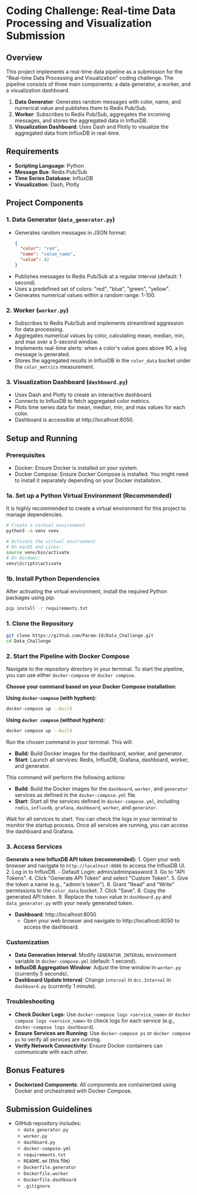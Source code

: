 # Coding Challenge: Real-time Data Processing and Visualization Submission

## Overview
This project implements a real-time data pipeline as a submission for the "Real-time Data Processing and Visualization" coding challenge. The pipeline consists of three main components: a data generator, a worker, and a visualization dashboard.

1. **Data Generator**:  Generates random messages with color, name, and numerical value and publishes them to Redis Pub/Sub.
2. **Worker**: Subscribes to Redis Pub/Sub, aggregates the incoming messages, and stores the aggregated data in InfluxDB.
3. **Visualization Dashboard**: Uses Dash and Plotly to visualize the aggregated data from InfluxDB in real-time.

## Requirements
- **Scripting Language**: Python
- **Message Bus**: Redis Pub/Sub
- **Time Series Database**: InfluxDB
- **Visualization**: Dash, Plotly

## Project Components

### 1. Data Generator (`data_generator.py`)
- Generates random messages in JSON format:
  ```json
  {
    "color": "red",
    "name": "value_name",
    "value": 42
  }
  ```
- Publishes messages to Redis Pub/Sub at a regular interval (default: 1 second).
- Uses a predefined set of colors: "red", "blue", "green", "yellow".
- Generates numerical values within a random range: 1-100.

### 2. Worker (`worker.py`)
- Subscribes to Redis Pub/Sub and implements streamlined aggression for data processing.
- Aggregates numerical values by color, calculating mean, median, min, and max over a 5-second window.
- Implements real-time alerts: when a color's value goes above 90, a log message is generated.
- Stores the aggregated results in InfluxDB in the `color_data` bucket under the `color_metrics` measurement.

### 3. Visualization Dashboard (`dashboard.py`)
- Uses Dash and Plotly to create an interactive dashboard.
- Connects to InfluxDB to fetch aggregated color metrics.
- Plots time series data for mean, median, min, and max values for each color.
- Dashboard is accessible at http://localhost:8050.

## Setup and Running

### Prerequisites
- Docker: Ensure Docker is installed on your system.
- Docker Compose: Ensure Docker Compose is installed. You might need to install it separately depending on your Docker installation.

### 1a. Set up a Python Virtual Environment (Recommended)
It is highly recommended to create a virtual environment for this project to manage dependencies.

```bash
# Create a virtual environment
python3 -m venv venv

# Activate the virtual environment
# On macOS and Linux:
source venv/bin/activate
# On Windows:
venv\Scripts\activate
```

### 1b. Install Python Dependencies
After activating the virtual environment, install the required Python packages using pip:

```bash
pip install -r requirements.txt
```

### 1. Clone the Repository
```bash
git clone https://github.com/Param-10/Data_Challenge.git
cd Data_Challenge
```


### 2. Start the Pipeline with Docker Compose
Navigate to the repository directory in your terminal. To start the pipeline, you can use either `docker-compose` or `docker compose`.

**Choose your command based on your Docker Compose installation:**

**Using `docker-compose` (with hyphen):**
```bash
docker-compose up --build
```

**Using `docker compose` (without hyphen):**
```bash
docker compose up --build
```

Run the chosen command in your terminal. This will:
- **Build**: Build Docker images for the dashboard, worker, and generator.
- **Start**: Launch all services: Redis, InfluxDB, Grafana, dashboard, worker, and generator.

This command will perform the following actions:

- **Build**: Build the Docker images for the `dashboard`, `worker`, and `generator` services as defined in the `docker-compose.yml` file.
- **Start**: Start all the services defined in `docker-compose.yml`, including `redis`, `influxdb`, `grafana`, `dashboard`, `worker`, and `generator`.

Wait for all services to start. You can check the logs in your terminal to monitor the startup process. Once all services are running, you can access the dashboard and Grafana.

### 3. Access Services

  **Generate a new InfluxDB API token (recommended):**
    1. Open your web browser and navigate to `http://localhost:8086` to access the InfluxDB UI.
    2. Log in to InfluxDB. - Default Login: admin/adminpassword
    3. Go to "API Tokens".
    4. Click "Generate API Token" and select "Custom Token".
    5. Give the token a name (e.g., "admin's token").
    6. Grant "Read" and "Write" permissions to the `color_data` bucket.
    7. Click "Save".
    8. Copy the generated API token.
    9. Replace the `token` value in `dashboard.py` and `data_generator.py` with your newly generated token.

- **Dashboard**: http://localhost:8050
  - Open your web browser and navigate to http://localhost:8050 to access the dashboard.

### Customization
- **Data Generation Interval**: Modify `GENERATOR_INTERVAL` environment variable in `docker-compose.yml` (default: 1 second).
- **InfluxDB Aggregation Window**: Adjust the time window in `worker.py` (currently 5 seconds).
- **Dashboard Update Interval**: Change `interval` in `dcc.Interval` in `dashboard.py` (currently 1 minute).

### Troubleshooting
- **Check Docker Logs**: Use `docker-compose logs <service_name>` or `docker compose logs <service_name>` to check logs for each service (e.g., `docker-compose logs dashboard`).
- **Ensure Services are Running**: Use `docker-compose ps` or `docker compose ps` to verify all services are running.
- **Verify Network Connectivity**: Ensure Docker containers can communicate with each other.

## Bonus Features
- **Dockerized Components**: All components are containerized using Docker and orchestrated with Docker Compose.

## Submission Guidelines
- GitHub repository includes:
  - `data_generator.py`
  - `worker.py`
  - `dashboard.py`
  - `docker-compose.yml`
  - `requirements.txt`
  - `README.md` (this file)
  - `Dockerfile.generator`
  - `Dockerfile.worker`
  - `Dockerfile.dashboard`
  - `.gitignore`

